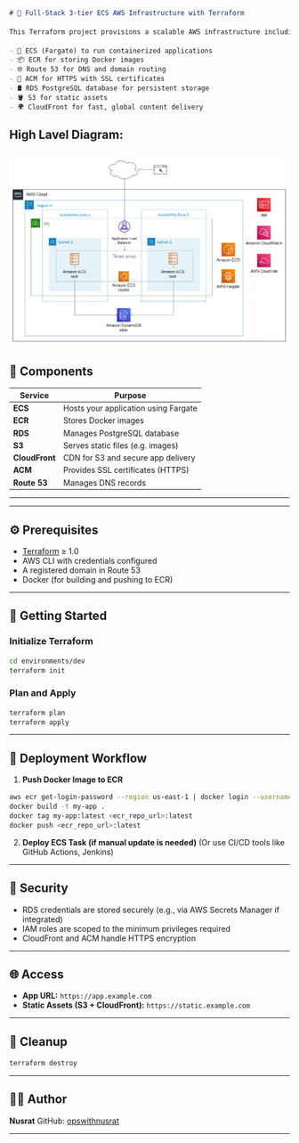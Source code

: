 

```markdown
# 🚀 Full-Stack 3-tier ECS AWS Infrastructure with Terraform

This Terraform project provisions a scalable AWS infrastructure including:

- 🐳 ECS (Fargate) to run containerized applications  
- 📦 ECR for storing Docker images  
- 🌐 Route 53 for DNS and domain routing  
- 🔐 ACM for HTTPS with SSL certificates  
- 🛢️ RDS PostgreSQL database for persistent storage  
- 🪣 S3 for static assets  
- 🌍 CloudFront for fast, global content delivery
```

## High Lavel Diagram:
![Architecture](images/ecs-fargat.png)
---

## 🧱 Components

| Service      | Purpose                                |
|--------------|----------------------------------------|
| **ECS**      | Hosts your application using Fargate   |
| **ECR**      | Stores Docker images                   |
| **RDS**      | Manages PostgreSQL database            |
| **S3**       | Serves static files (e.g. images)      |
| **CloudFront** | CDN for S3 and secure app delivery   |
| **ACM**      | Provides SSL certificates (HTTPS)      |
| **Route 53** | Manages DNS records                    |

---

---

## ⚙️ Prerequisites

- [Terraform](https://www.terraform.io/downloads.html) ≥ 1.0
- AWS CLI with credentials configured
- A registered domain in Route 53
- Docker (for building and pushing to ECR)

---

## 🚀 Getting Started

### Initialize Terraform

```bash
cd environments/dev
terraform init
```

### Plan and Apply

```bash
terraform plan
terraform apply
```

---

## 🔄 Deployment Workflow

1. **Push Docker Image to ECR**

```bash
aws ecr get-login-password --region us-east-1 | docker login --username AWS --password-stdin <ecr_repo_url>
docker build -t my-app .
docker tag my-app:latest <ecr_repo_url>:latest
docker push <ecr_repo_url>:latest
```

2. **Deploy ECS Task (if manual update is needed)**
   (Or use CI/CD tools like GitHub Actions, Jenkins)

---

## 🔐 Security

* RDS credentials are stored securely (e.g., via AWS Secrets Manager if integrated)
* IAM roles are scoped to the minimum privileges required
* CloudFront and ACM handle HTTPS encryption

---

## 🌐 Access

* **App URL:** `https://app.example.com`
* **Static Assets (S3 + CloudFront):** `https://static.example.com`

---

## 🧹 Cleanup

```bash
terraform destroy
```

---

## 🙋‍♂️ Author

**Nusrat**
GitHub: [opswithnusrat](https://github.com/opswithnusrat)

---